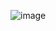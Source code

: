 ![image](https://github.com/dada325/Cloud-System/assets/7775973/0be6163a-6a2a-49db-baef-a0647f187217)
